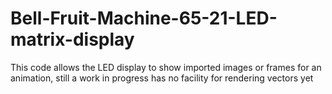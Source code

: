 # Bell-Fruit-Machine-65-21-LED-matrix-display
This code allows the LED display to show imported images or frames for an animation, still a work in progress has no facility for rendering vectors yet
